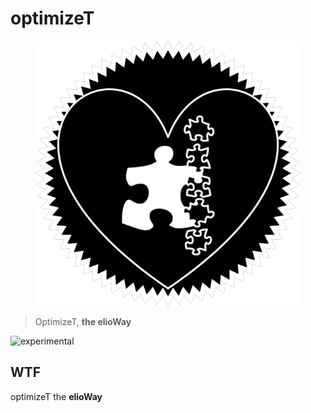 # optimizeT

<figure>
  <img src="star.png" alt="">
</figure>

> OptimizeT, **the elioWay**

![experimental](/eliosin/icon/devops/experimental/favicon.ico "experimental")

## WTF

optimizeT the **elioWay**
